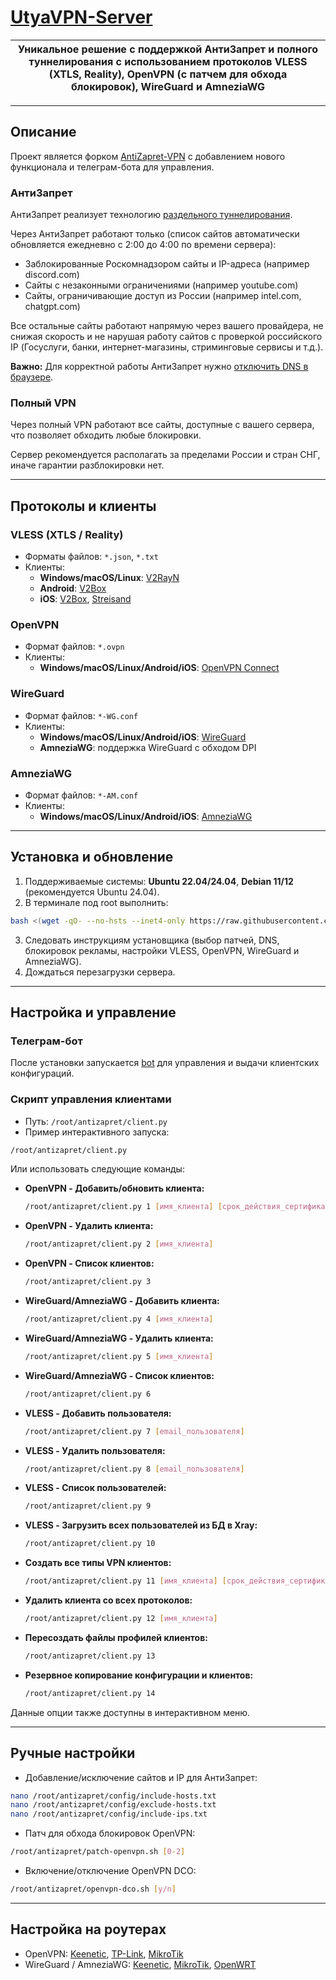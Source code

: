 # [UtyaVPN-Server](https://t.me/UtyaVPN_bot)
|Уникальное решение с поддержкой АнтиЗапрет и полного туннелирования с использованием протоколов **VLESS (XTLS, Reality)**, **OpenVPN** (с патчем для обхода блокировок), **WireGuard** и **AmneziaWG**|
|------------------|

---

## Описание

Проект является форком [AntiZapret-VPN](https://github.com/GubernievS/AntiZapret-VPN) с добавлением нового функционала и телеграм-бота для управления.

### АнтиЗапрет 

АнтиЗапрет реализует технологию [раздельного туннелирования](https://encyclopedia.kaspersky.ru/glossary/split-tunneling).

Через АнтиЗапрет работают только (список сайтов автоматически обновляется ежедневно с 2:00 до 4:00 по времени сервера):

- Заблокированные Роскомнадзором сайты и IP-адреса (например discord.com)
- Сайты с незаконными ограничениями (например youtube.com)
- Сайты, ограничивающие доступ из России (например intel.com, chatgpt.com)

Все остальные сайты работают напрямую через вашего провайдера, не снижая скорость и не нарушая работу сайтов с проверкой российского IP (Госуслуги, банки, интернет-магазины, стриминговые сервисы и т.д.).

**Важно:** Для корректной работы АнтиЗапрет нужно [отключить DNS в браузере](https://www.google.ru/search?q=отключить+DNS+в+браузере).

### Полный VPN

Через полный VPN работают все сайты, доступные с вашего сервера, что позволяет обходить любые блокировки.

Сервер рекомендуется располагать за пределами России и стран СНГ, иначе гарантии разблокировки нет.

---

## Протоколы и клиенты

### VLESS (XTLS / Reality)

- Форматы файлов: `*.json`, `*.txt`
- Клиенты:
  - **Windows/macOS/Linux**: [V2RayN](https://github.com/2dust/v2rayN)
  - **Android**: [V2Box](https://play.google.com/store/apps/details?id=dev.hexasoftware.v2box&hl=en)
  - **iOS**: [V2Box](https://apps.apple.com/sg/app/v2box-v2ray-client/id6446814690), [Streisand](https://apps.apple.com/sg/app/streisand/id6450534064)

### OpenVPN

- Формат файлов: `*.ovpn`
- Клиенты:
  - **Windows/macOS/Linux/Android/iOS**: [OpenVPN Connect](https://openvpn.net/client/)

### WireGuard

- Формат файлов: `*-WG.conf`
- Клиенты:
  - **Windows/macOS/Linux/Android/iOS**: [WireGuard](https://www.wireguard.com/install/)
  - **AmneziaWG**: поддержка WireGuard с обходом DPI

### AmneziaWG

- Формат файлов: `*-AM.conf`
- Клиенты:
  - **Windows/macOS/Linux/Android/iOS**: [AmneziaWG](https://amnezia.app/ru/downloads)

---

## Установка и обновление

1. Поддерживаемые системы: **Ubuntu 22.04/24.04**, **Debian 11/12** (рекомендуется Ubuntu 24.04).  
2. В терминале под root выполнить:

```sh
bash <(wget -qO- --no-hsts --inet4-only https://raw.githubusercontent.com/UtyaVPN/UtyaVPN-Server/main/setup.sh)
````

3. Следовать инструкциям установщика (выбор патчей, DNS, блокировок рекламы, настройки VLESS, OpenVPN, WireGuard и AmneziaWG).
4. Дождаться перезагрузки сервера.

---

## Настройка и управление

### Телеграм-бот

После установки запускается [bot](https://github.com/UtyaVPN/UtyaVPN) для управления и выдачи клиентских конфигураций.

### Скрипт управления клиентами

* Путь: `/root/antizapret/client.py`
* Пример интерактивного запуска:

```sh
/root/antizapret/client.py
```

Или использовать следующие команды:

*   **OpenVPN - Добавить/обновить клиента:**
    ```sh
    /root/antizapret/client.py 1 [имя_клиента] [срок_действия_сертификата_в_днях]
    ```
*   **OpenVPN - Удалить клиента:**
    ```sh
    /root/antizapret/client.py 2 [имя_клиента]
    ```
*   **OpenVPN - Список клиентов:**
    ```sh
    /root/antizapret/client.py 3
    ```
*   **WireGuard/AmneziaWG - Добавить клиента:**
    ```sh
    /root/antizapret/client.py 4 [имя_клиента]
    ```
*   **WireGuard/AmneziaWG - Удалить клиента:**
    ```sh
    /root/antizapret/client.py 5 [имя_клиента]
    ```
*   **WireGuard/AmneziaWG - Список клиентов:**
    ```sh
    /root/antizapret/client.py 6
    ```
*   **VLESS - Добавить пользователя:**
    ```sh
    /root/antizapret/client.py 7 [email_пользователя]
    ```
*   **VLESS - Удалить пользователя:**
    ```sh
    /root/antizapret/client.py 8 [email_пользователя]
    ```
*   **VLESS - Список пользователей:**
    ```sh
    /root/antizapret/client.py 9
    ```
*   **VLESS - Загрузить всех пользователей из БД в Xray:**
    ```sh
    /root/antizapret/client.py 10
    ```
*   **Создать все типы VPN клиентов:**
    ```sh
    /root/antizapret/client.py 11 [имя_клиента] [срок_действия_сертификата_в_днях]
    ```
*   **Удалить клиента со всех протоколов:**
    ```sh
    /root/antizapret/client.py 12 [имя_клиента]
    ```
*   **Пересоздать файлы профилей клиентов:**
    ```sh
    /root/antizapret/client.py 13
    ```
*   **Резервное копирование конфигурации и клиентов:**
    ```sh
    /root/antizapret/client.py 14
    ```
Данные опции также доступны в интерактивном меню.

---

## Ручные настройки

* Добавление/исключение сайтов и IP для АнтиЗапрет:

```sh
nano /root/antizapret/config/include-hosts.txt
nano /root/antizapret/config/exclude-hosts.txt
nano /root/antizapret/config/include-ips.txt
```

* Патч для обхода блокировок OpenVPN:

```sh
/root/antizapret/patch-openvpn.sh [0-2]
```

* Включение/отключение OpenVPN DCO:

```sh
/root/antizapret/openvpn-dco.sh [y/n]
```

---

## Настройка на роутерах

* OpenVPN: [Keenetic](./Keenetic.md), [TP-Link](./TP-Link.md), [MikroTik](https://github.com/Kirito0098/AntiZapret-OpenVPN-Mikrotik)
* WireGuard / AmneziaWG: [Keenetic](https://4pda.to/forum/index.php?showtopic=1095869), [MikroTik](https://github.com/Kirito0098/AntiZapret-WG-Mikrotik), [OpenWRT](https://telegra.ph/AntiZapret-WireGuardAmneziaWG-on-OpenWRT-03-16)
